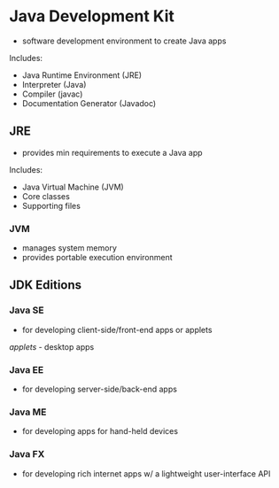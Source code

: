 # Java Development Kit
- software development environment to create Java apps  

Includes:
- Java Runtime Environment (JRE)
- Interpreter (Java)
- Compiler (javac)
- Documentation Generator (Javadoc)  

## JRE
- provides min requirements to execute a Java app  

Includes:
- Java Virtual Machine (JVM)
- Core classes
- Supporting files  

### JVM
- manages system memory
- provides portable execution environment  

## JDK Editions
### Java SE
- for developing client-side/front-end apps or applets  

*applets* - desktop apps  

### Java EE
- for developing server-side/back-end apps  

### Java ME
- for developing apps for hand-held devices  

### Java FX
- for developing rich internet apps w/ a lightweight user-interface API  

